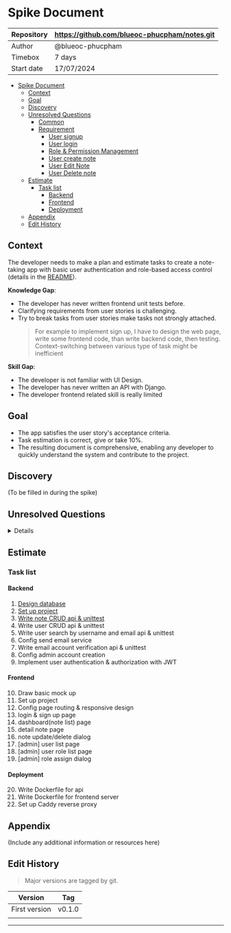 # Spike Document

| Repository | https://github.com/blueoc-phucpham/notes.git |
| ---------- | -------------------------------------------- |
| Author     | @blueoc-phucpham                             |
| Timebox    | 7 days                                       |
| Start date | 17/07/2024                                   |

- [Spike Document](#spike-document)
  - [Context](#context)
  - [Goal](#goal)
  - [Discovery](#discovery)
  - [Unresolved Questions](#unresolved-questions)
    - [Common](#common)
    - [Requirement](#requirement)
      - [User signup](#user-signup)
      - [User login](#user-login)
      - [Role \& Permission Management](#role--permission-management)
      - [User create note](#user-create-note)
      - [User Edit Note](#user-edit-note)
      - [User Delete note](#user-delete-note)
  - [Estimate](#estimate)
    - [Task list](#task-list)
      - [Backend](#backend)
      - [Frontend](#frontend)
      - [Deployment](#deployment)
  - [Appendix](#appendix)
  - [Edit History](#edit-history)

## Context

The developer needs to make a plan and estimate tasks to create a note-taking app with basic user authentication and role-based access control (details in the [README](../README.md#user-stories)).

**Knowledge Gap**:

- The developer has never written frontend unit tests before.
- Clarifying requirements from user stories is challenging.
- Try to break tasks from user stories make tasks not strongly attached.
    > For example to implement sign up, I have to design the web page, write some frontend code, than write backend code, then testing. Context-switching between various type of task might be inefficient

**Skill Gap**:

- The developer is not familiar with UI Design.
- The developer has never written an API with Django.
- The developer frontend related skill is really limited

## Goal

- The app satisfies the user story's acceptance criteria.
- Task estimation is correct, give or take 10%.
- The resulting document is comprehensive, enabling any developer to quickly understand the system and contribute to the project.

## Discovery

(To be filled in during the spike)

## Unresolved Questions
<details>
<summary>Details</summary>
### Common

1. What metrics or criteria should we use to evaluate our test suite's effectiveness?

> The test should cover both happy case, invalid input data and unexpected exception.
> The coverage should be at least 80%

2. Should all user data be encrypted in the database?

> Encrypt password

3. How do we create an admin account? Are there limits on the number of admin accounts?

> Only one admin on system initialized.

4. Can admin view/update/delete user's notes? Or deactivate user account? Can admin view all user's infomation?

> Admin can do anything in system.

5. Does the design support mobile (responsive) functionality across different screen sizes?

> Should be considered

6. Is there a limit on how much note user can save? What should be done if one user spam very long note?

> 10 notes per user

7. Is note searching and categorizing is needed?

> No

### Requirement

#### User signup

7. How much personal information is needed beyond name, email, and password? Should we include full name, avatar, and bio?

> Only name, email and password

8. Can one email address be used to create multiple accounts?

> No

9. Are there any specific password rules for security, like requiring at least one capital letter, one lowercase letter, a number, and a symbol?

> at least 8 characters with letters (both uppercase and lowercase), numbers, and symbols, and includes no obvious personal information 

#### User login

10. What happens if users forget their password?

> Not on scope

#### Role & Permission Management

11. Access control rules is per document (like google docs) or system wide?

> Per document

12. Can one user view/update/delete other user's note if given edit role?

> Yes

#### User create note

13. Can users share their note to other user?

> Note visible by everyone by default.

#### User Edit Note

14. Note edit history support?

> Yes

15. Can multiple user edit the same note?

> Yes, but not in the same time

#### User Delete note

16. Is the note really deleted or should be kept in database (soft-delete)?

> Soft-delete

</details>

## Estimate

### Task list

#### Backend

1. [Design database](./tasks/note-1.md)
2. [Set up project](./tasks/note-2.md)
3. [Write note CRUD api & unittest](./tasks/note-3.md)
4. Write user CRUD api & unittest
5. Write user search by username and email api & unittest
6. Config send email service
7. Write email account verification api & unittest
8. Config admin account creation
9. Implement user authentication & authorization with JWT

#### Frontend

10. Draw basic mock up
11. Set up project
12. Config page routing & responsive design
13. login & sign up page
14. dashboard(note list) page
15. detail note page
16. note update/delete dialog
17. \[admin\] user list page
18. \[admin\] user role list page
19. \[admin\] role assign dialog

#### Deployment

20. Write Dockerfile for api
21. Write Dockerfile for frontend server
22. Set up Caddy reverse proxy

## Appendix
(Include any additional information or resources here)

## Edit History
> Major versions are tagged by git.

| Version       | Tag    |
| ------------- | ------ |
| First version | v0.1.0 |
|               |        |

---